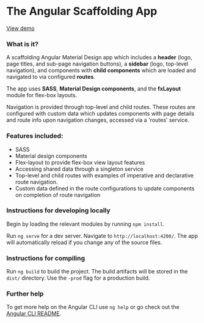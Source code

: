 # The Angular Scaffolding App

[View demo](https://s3.ap-southeast-2.amazonaws.com/demo-g-scaffolding-angular/index.html)

### What is it?

A scaffolding Angular Material Design app which includes a **header** (logo,
page titles, and sub-page navigation buttons), a **sidebar** (logo, top-level
navigation), and components with **child components** which are loaded and
navigated to via configured **routes**.

The app uses **SASS**, **Material Design components**, and the **fxLayout**
module for flex-box layouts.

Navigation is provided through top-level and child routes. These routes are
configured with custom data which updates components with page details and route
info upon navigation changes, accessed via a 'routes' service.

### Features included:

*   SASS
*   Material design components
*   Flex-layout to provide flex-box view layout features
*   Accessing shared data through a singleton service
*   Top-level and child routes with examples of imperative and declarative route
    navigation.
*   Custom data defined in the route configurations to update components on
    completion of route navigation

### Instructions for developing locally

Begin by loading the relevant modules by running `npm install`.

Run `ng serve` for a dev server. Navigate to `http://localhost:4200/`. The app will automatically reload if you change any of the source files.

### Instructions for compiling

Run `ng build` to build the project. The build artifacts will be stored in the `dist/` directory. Use the `-prod` flag for a production build.

### Further help

To get more help on the Angular CLI use `ng help` or go check out the [Angular CLI README](https://github.com/angular/angular-cli/blob/master/README.md).
